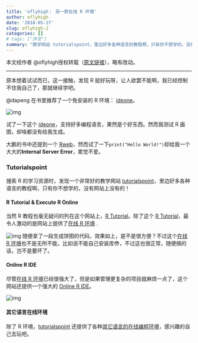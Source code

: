 ```yaml
---
title: 'oflyhigh： 另一款在线 R 环境'
author: oflyhigh
date: '2018-05-27'
slug: oflyhigh-2
categories: []
# tags: ["序言"]
summary: "教学网站 tutorialspoint，里边好多各种语言的教程啊，只有你不想学的，没有网站上没有的！ "
---
```


本文经作者 @oflyhigh授权转载（[原文链接](https://steemit.com/r/@oflyhigh/r-r)），略有改动。

---

原本想着试试而已，这一接触，发现 R 挺好玩呀，让人欲罢不能啊，我已经控制不住我自己了，那就继续学吧。  

@dapeng 在书里推荐了一个免安装的 R 环境： [ideone](http://ideone.com/)。

![img](https://cdn.steemitimages.com/0x0/https://cdn.steemitimages.com/DQmaX87qvwhTaVURiFC8K22rKr14VYTtgcnzwLTQUUdnVSk/image.png)  

试了一下这个 [ideone](http://ideone.com/)，支持好多编程语言，果然是个好东西。然而我测试 R 画图，却啥都没有给我生成。

大鹏的书中还提到一个 [Rweb](http://pbil.univ-lyon1.fr/Rweb/)，然而试了一下`print("Hello World!")`却给我一个大大的**Internal Server Error**，累觉不爱。

### Tutorialspoint 

搜索 R 的学习资源时，发现一个非常好的教学网站 [tutorialspoint](https://www.tutorialspoint.com/index.htm)，里边好多各种语言的教程啊，只有你不想学的，没有网站上没有的！ 

#### R Tutorial & Execute R Online 

当然 R 教程也毫无疑问的列在这个网站上，[R Tutorial](https://www.tutorialspoint.com/r/index.htm)。除了这个 [R Tutorial](https://www.tutorialspoint.com/r/index.htm)，最令人激动的是网站上提供了[在线 R 环境](https://www.tutorialspoint.com/execute_r_online.php) .

![img](https://cdn.steemitimages.com/0x0/https://cdn.steemitimages.com/DQmULNEof836YCum6PtcjGH8DLRMXySbL31WY8ZPaGThPJG/image.png)  随便拿了一段生成饼图的代码，效果如上，是不是很方便？不过这个[在线 R 环境](https://www.tutorialspoint.com/execute_r_online.php)也不是无所不能，比如说不能自己安装库😳，不过这也很正常，随便搞的话，岂不是要坏了。

#### Online R IDE 

尽管[在线 R 环境](https://www.tutorialspoint.com/execute_r_online.php)已经很强大了，但是如果管理更复杂的项目就麻烦一点了，这个网站还提供一个强大的 [Online R IDE](https://www.tutorialspoint.com/online_r_ide.php)。

![img](https://cdn.steemitimages.com/0x0/https://cdn.steemitimages.com/DQmPYRgLVuDcPSoNgwEJpPjBzynFGWrGzP8Nq8h9dvuiTpD/image.png) 

#### 其它语言在线环境 

除了 R 环境，[tutorialspoint](https://www.tutorialspoint.com/index.htm) 还提供了各种[其它语言的在线编程环境](https://www.tutorialspoint.com/codingground.htm)，感兴趣的自己去玩吧。

